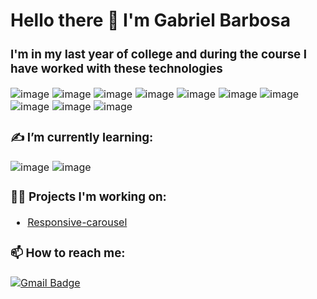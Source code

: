 # Hello there 👋 I'm Gabriel Barbosa
<font size="3">

### I'm in my last year of college and during the course I have worked with these technologies

![image](https://img.shields.io/badge/C%2B%2B-00599C?style=for-the-badge&logo=c%2B%2B&logoColor=white)
![image](https://img.shields.io/badge/Java-ED8B00?style=for-the-badge&logo=java&logoColor=white)
![image](https://img.shields.io/badge/Python-14354C?style=for-the-badge&logo=python&logoColor=white)
![image](https://img.shields.io/badge/JavaScript-323330?style=for-the-badge&logo=javascript&logoColor=F7DF1E)
![image](https://img.shields.io/badge/HTML-239120?style=for-the-badge&logo=html5&logoColor=white)
![image](https://img.shields.io/badge/CSS-239120?&style=for-the-badge&logo=css3&logoColor=white)
![image](https://img.shields.io/badge/Spring-6DB33F?style=for-the-badge&logo=spring&logoColor=white)
![image](https://img.shields.io/badge/MySQL-00000F?style=for-the-badge&logo=mysql&logoColor=white)
![image](https://img.shields.io/badge/React-20232A?style=for-the-badge&logo=react&logoColor=61DAFB)
![image](https://img.shields.io/badge/Godot_Engine-00599C?style=for-the-badge&logo=java&logoColor=white)

### ✍ I’m currently learning:
![image](https://img.shields.io/badge/TypeScript-007ACC?style=for-the-badge&logo=typescript&logoColor=white) ![image](https://img.shields.io/badge/NextJS-20232A?style=for-the-badge&logo=next.js&logoColor=61DAFB)
<br>

### 🧑‍💻 Projects I'm working on:
  * [Responsive-carousel](https://github.com/gabrielb-ss/responsive-carousel)
  
### 📫 How to reach me:
[![Gmail Badge](https://img.shields.io/badge/-gbarbosad.ss@gmail.com-D14836?style=for-the-badge&logo=Gmail&logoColor=white&link=mailto:gbarbosad.ss@gmail.com)](mailto:gbarbosad.ss@gmail.com)
</font>
